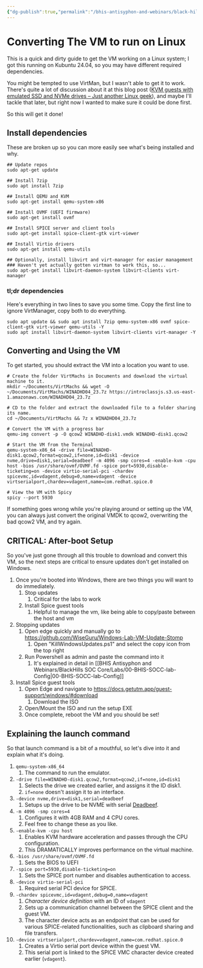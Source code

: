```yaml
---
{"dg-publish":true,"permalink":"/bhis-antisyphon-and-webinars/black-hills-soc-core/labs/01-bhis-socc-lab-linux-host-config/"}
---
```


# Converting The VM to run on Linux
This is a quick and dirty guide to get the VM working on a Linux system; I got this running on Kubuntu 24.04, so you may have different required dependencies.

You might be tempted to use VirtMan, but I wasn't able to get it to work. There's quite a lot of discussion about it at this blog post ([KVM guests with emulated SSD and NVMe drives – Just another Linux geek](https://blog.christophersmart.com/2019/12/18/kvm-guests-with-emulated-ssd-and-nvme-drives/)), and maybe I'll tackle that later, but right now I wanted to make sure it could be done first.

So this will  get it done!
## Install dependencies
These are broken up so you can more easily see what's being installed and why.
```shell
## Update repos
sudo apt-get update

## Install 7zip
sudo apt install 7zip

## Install QEMU and KVM
sudo apt-get install qemu-system-x86

## Install OVMF (UEFI firmware)
sudo apt-get install ovmf

## Install SPICE server and client tools
sudo apt-get install spice-client-gtk virt-viewer

## Install Virtio drivers
sudo apt-get install qemu-utils

## Optionally, install libvirt and virt-manager for easier management
### Haven't yet actually gotten virtman to work this, so...
sudo apt-get install libvirt-daemon-system libvirt-clients virt-manager
```

### tl;dr dependencies
Here's everything in two lines to save you some time. Copy the first line to ignore VirtManager, copy both to do everything.

```Shell
sudo apt update && sudo apt install 7zip qemu-system-x86 ovmf spice-client-gtk virt-viewer qemu-utils -Y
sudo apt install libvirt-daemon-system libvirt-clients virt-manager -Y
```

## Converting and Using the VM
To get started, you should extract the VM into a location you want to use. 

```shell
# Create the folder VirtMachs in Documents and download the virtual machine to it.
mkdir ~/Documents/VirtMachs && wget -O ~/Documents/VirtMachs/WINADHD04_23.7z https://introclassjs.s3.us-east-1.amazonaws.com/WINADHD04_23.7z

# CD to the folder and extract the downloaded file to a folder sharing its name.
cd ~/Documents/VirtMachs && 7z x WINADHD04_23.7z

# Convert the VM with a progress bar
qemu-img convert -p -O qcow2 WINADHD-disk1.vmdk WINADHD-disk1.qcow2

# Start the VM from the Terminal
qemu-system-x86_64 -drive file=WINADHD-disk1.qcow2,format=qcow2,if=none,id=disk1 -device nvme,drive=disk1,serial=deadbeef -m 4096 -smp cores=4 -enable-kvm -cpu host -bios /usr/share/ovmf/OVMF.fd -spice port=5930,disable-ticketing=on -device virtio-serial-pci -chardev spicevmc,id=vdagent,debug=0,name=vdagent -device virtserialport,chardev=vdagent,name=com.redhat.spice.0

# View the VM with Spicy
spicy --port 5930
```

If something goes wrong while you're playing around or setting up the VM, you can always just convert the original VMDK to qcow2, overwriting the bad qcow2 VM, and try again.

## CRITICAL: After-boot Setup
So you've just gone through all this trouble to download and convert this VM, so the next steps are critical to ensure updates don't get installed on Windows.

1. Once you're booted into Windows, there are two things you will want to do immediately.
	1. Stop updates
		1. Critical for the labs to work
	2. Install Spice guest tools
		1. Helpful to manage the vm, like being able to copy/paste between the host and vm
2. Stopping updates
	1. Open edge quickly and manually go to https://github.com/WiseGuru/Windows-Lab-VM-Update-Stomp
		1. Open "KillWindowsUpdates.ps1" and select the copy icon from the top right
	2. Run Powershell as admin and paste the command into it
		1. It's explained in detail in [[BHIS Antisyphon and Webinars/BlackHills SOC Core/Labs/00-BHIS-SOCC-lab-Config\|00-BHIS-SOCC-lab-Config]]
3. Install Spice guest tools
	1. Open Edge and navigate to https://docs.getutm.app/guest-support/windows/#download
		1. Download the ISO
	2. Open/Mount the ISO and run the setup EXE
	3. Once complete, reboot the VM and you should be set!

## Explaining the launch command
So that launch command is a bit of a mouthful, so let's dive into it and explain what it's doing.

1. `qemu-system-x86_64`
	1. The command to run the emulator.
2. `-drive file=WINADHD-disk1.qcow2,format=qcow2,if=none,id=disk1`
	1. Selects the drive we created earlier, and assigns it the ID disk1.
	2. `if=none` doesn't assign it to an interface.
3. `-device nvme,drive=disk1,serial=deadbeef`
	1. Setups up the drive to be NVME with serial [Deadbeef](https://en.wikipedia.org/wiki/Deadbeef).
4. `-m 4096 -smp cores=4`
	1. Configures it with 4GB RAM and 4 CPU cores.
	2. Feel free to change these as you like.
5. `-enable-kvm -cpu host`
	1. Enables KVM hardware acceleration and passes through the CPU configuration.
	2. This DRAMATICALLY improves performance on the virtual machine.
6. `-bios /usr/share/ovmf/OVMF.fd`
	1. Sets the BIOS to UEFI
7. `-spice port=5930,disable-ticketing=on`
	1. Sets the SPICE port number and disables authentication to access.
8. `-device virtio-serial-pci`
	1. Required serial PCI device for SPICE.
9. `-chardev spicevmc,id=vdagent,debug=0,name=vdagent`
	1. *Character device definition* with an ID of `vdagent`
	2. Sets up a communication channel between the SPICE client and the guest VM.
	3. The character device acts as an endpoint that can be used for various SPICE-related functionalities, such as clipboard sharing and file transfers.
10. `-device virtserialport,chardev=vdagent,name=com.redhat.spice.0`
	1. Creates a Virtio serial port device within the guest VM.
	2. This serial port is linked to the SPICE VMC character device created earlier (`vdagent`). 